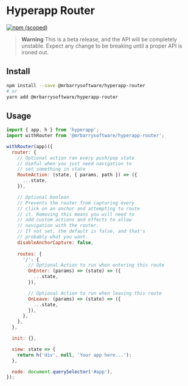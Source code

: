 # Hyperapp Router

[![npm (scoped)](https://img.shields.io/npm/v/@mrbarrysoftware/hyperapp-router?style=flat-square)](https://www.npmjs.com/package/@mrbarrysoftware/hyperapp-router)

> **Warning**
This is a beta release, and the API will be completely unstable.
Expect any change to be breaking until a proper API is ironed out.

## Install

```bash
npm install --save @mrbarrysoftware/hyperapp-router
# or
yarn add @mrbarrysoftware/hyperapp-router
```

## Usage

```js
import { app, h } from 'hyperapp';
import withRouter from '@mrbarrysoftware/hyperapp-router';

withRouter(app)({
  router: {
    // Optional action ran every push/pop state
    // Useful when you just need navigation to
    // set something in state
    RouteAction: (state, { params, path }) => ({
      ...state,
    }),

    // Optional boolean
    // Prevents the router from capturing every
    // click on an anchor and attempting to route
    // it. Removing this means you will need to
    // add custom actions and effects to allow
    // navigation with the router.
    // If not set, the default is false, and that's
    // probably what you want.
    disableAnchorCapture: false,
    
    routes: {
      '/': {
        // Optional Action to run when entering this route
        OnEnter: (params) => (state) => ({
          ...state,
        }),

        // Optional Action to run when leaving this route
        OnLeave: (params) => (state) => ({
          ...state,
        }),
      },
    },
  },

  init: {},

  view: state => {
    return h('div', null, 'Your app here...');
  },

  node: document.querySelector('#app'),
});
```
